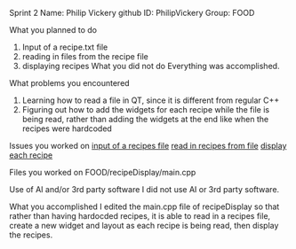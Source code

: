 Sprint 2
Name: Philip Vickery
github ID: PhilipVickery
Group: FOOD

What you planned to do
1. Input of a recipe.txt file
2. reading in files from the recipe file
3. displaying recipes
What you did not do
Everything was accomplished.

What problems you encountered
1. Learning how to read a file in QT, since it is different from regular C++
2. Figuring out how to add the widgets for each recipe while the file is being read, rather than adding the widgets at the end like when the recipes were hardcoded

Issues you worked on
[input of a recipes file](https://trello.com/c/9AEXV3LF/38-input-of-a-recipes-file)
[read in recipes from file](https://trello.com/c/DYtfBsQS/39-read-in-recipes-from-file)
[display each recipe](https://trello.com/c/owWIvY8M/40-display-each-recipe)

Files you worked on
FOOD/recipeDisplay/main.cpp

Use of AI and/or 3rd party software
I did not use AI or 3rd party software.

What you accomplished
I edited the main.cpp file of recipeDisplay so that rather than having hardocded recipes, it is able to read in a recipes file, create a new widget and layout as each recipe is being read, then display the recipes.
